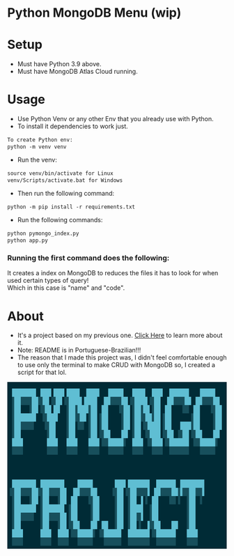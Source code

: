 # Python MongoDB Menu (wip)

# Setup
- Must have Python 3.9 above.
- Must have MongoDB Atlas Cloud running.

# Usage
- Use Python Venv or any other Env that you already use with Python.
- To install it dependencies to work just.
```
To create Python env:
python -m venv venv
```

- Run the venv:
```
source venv/bin/activate for Linux
venv/Scripts/activate.bat for Windows
```
- Then run the following command:
```
python -m pip install -r requirements.txt
```
- Run the following commands:
```
python pymongo_index.py
python app.py
```
### Running the first command does the following:
It creates a index on MongoDB to reduces the files it has to look for when used certain types of query!
<br>
Which in this case is "name" and "code".

# About
- It's a project based on my previous one. <a href="https://github.com/Breno-MT/Python-MongoDB">Click Here</a> to learn more about it.
- Note: README is in Portuguese-Brazilian!!!
- The reason that I made this project was, I didn't feel comfortable enough to use only the terminal to make CRUD with MongoDB so, I created a script for that lol.

<img height=383 width=803 src="pymongo_image.png">
